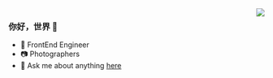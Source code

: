 <img align="right" src="https://github-readme-stats.vercel.app/api?username=GHkmmm&count_private=true&show_icons=true" />

### 你好，世界 👋

- 💼 FrontEnd Engineer
- 📷 Photographers
- 💬 Ask me about anything [here](https://github.com/GHkmmm/GHkmmm/issues)
